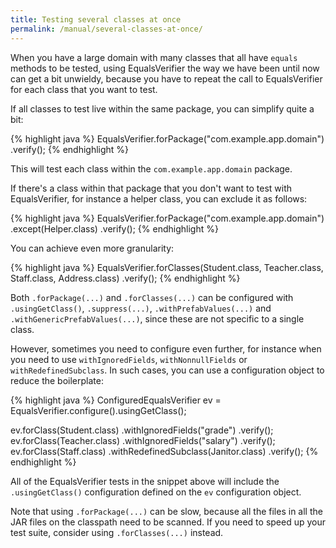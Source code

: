 ```yaml
---
title: Testing several classes at once
permalink: /manual/several-classes-at-once/
---
```

When you have a large domain with many classes that all have `equals` methods to be tested, using EqualsVerifier the way we have been until now can get a bit unwieldy, because you have to repeat the call to EqualsVerifier for each class that you want to test.

If all classes to test live within the same package, you can simplify quite a bit:

{% highlight java %}
EqualsVerifier.forPackage("com.example.app.domain")
    .verify();
{% endhighlight %}

This will test each class within the `com.example.app.domain` package.

If there's a class within that package that you don't want to test with EqualsVerifier, for instance a helper class, you can exclude it as follows:

{% highlight java %}
EqualsVerifier.forPackage("com.example.app.domain")
    .except(Helper.class)
    .verify();
{% endhighlight %}

You can achieve even more granularity:

{% highlight java %}
EqualsVerifier.forClasses(Student.class, Teacher.class, Staff.class, Address.class)
    .verify();
{% endhighlight %}

Both `.forPackage(...)` and `.forClasses(...)` can be configured with `.usingGetClass()`, `.suppress(...)`, `.withPrefabValues(...)` and `.withGenericPrefabValues(...)`, since these are not specific to a single class.

However, sometimes you need to configure even further, for instance when you need to use `withIgnoredFields`, `withNonnullFields` or `withRedefinedSubclass`. In such cases, you can use a configuration object to reduce the boilerplate:

{% highlight java %}
ConfiguredEqualsVerifier ev = EqualsVerifier.configure().usingGetClass();

ev.forClass(Student.class)
    .withIgnoredFields("grade")
    .verify();
ev.forClass(Teacher.class)
    .withIgnoredFields("salary")
    .verify();
ev.forClass(Staff.class)
    .withRedefinedSubclass(Janitor.class)
    .verify();
{% endhighlight %}

All of the EqualsVerifier tests in the snippet above will include the `.usingGetClass()` configuration defined on the `ev` configuration object.

Note that using `.forPackage(...)` can be slow, because all the files in all the JAR files on the classpath need to be scanned. If you need to speed up your test suite, consider using `.forClasses(...)` instead.

